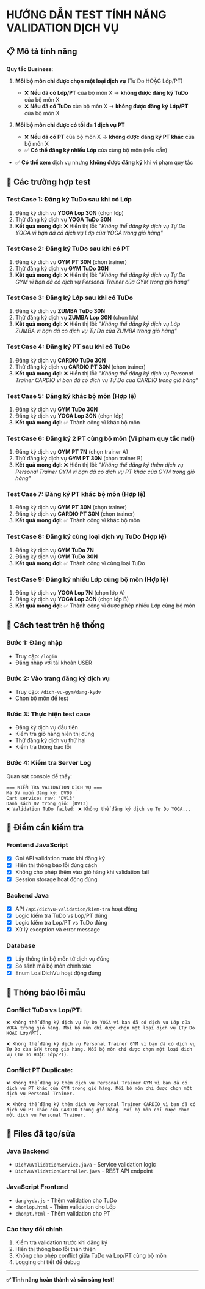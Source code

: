 # HƯỚNG DẪN TEST TÍNH NĂNG VALIDATION DỊCH VỤ

## 📋 Mô tả tính năng

**Quy tắc Business**: 

1. **Mỗi bộ môn chỉ được chọn một loại dịch vụ** (Tự Do HOẶC Lớp/PT)
   - ❌ **Nếu đã có Lớp/PT** của bộ môn X → **không được đăng ký TuDo** của bộ môn X
   - ❌ **Nếu đã có TuDo** của bộ môn X → **không được đăng ký Lớp/PT** của bộ môn X

2. **Mỗi bộ môn chỉ được có tối đa 1 dịch vụ PT**
   - ❌ **Nếu đã có PT** của bộ môn X → **không được đăng ký PT khác** của bộ môn X
   - ✅ **Có thể đăng ký nhiều Lớp** của cùng bộ môn (nếu cần)

- ✅ **Có thể xem** dịch vụ nhưng **không được đăng ký** khi vi phạm quy tắc

## 🧪 Các trường hợp test

### **Test Case 1: Đăng ký TuDo sau khi có Lớp**
1. Đăng ký dịch vụ **YOGA Lop 30N** (chọn lớp)
2. Thử đăng ký dịch vụ **YOGA TuDo 30N**  
3. **Kết quả mong đợi**: ❌ Hiển thị lỗi: *"Không thể đăng ký dịch vụ Tự Do YOGA vì bạn đã có dịch vụ Lớp của YOGA trong giỏ hàng"*

### **Test Case 2: Đăng ký TuDo sau khi có PT**
1. Đăng ký dịch vụ **GYM PT 30N** (chọn trainer)
2. Thử đăng ký dịch vụ **GYM TuDo 30N**
3. **Kết quả mong đợi**: ❌ Hiển thị lỗi: *"Không thể đăng ký dịch vụ Tự Do GYM vì bạn đã có dịch vụ Personal Trainer của GYM trong giỏ hàng"*

### **Test Case 3: Đăng ký Lớp sau khi có TuDo**
1. Đăng ký dịch vụ **ZUMBA TuDo 30N**
2. Thử đăng ký dịch vụ **ZUMBA Lop 30N** (chọn lớp)
3. **Kết quả mong đợi**: ❌ Hiển thị lỗi: *"Không thể đăng ký dịch vụ Lớp ZUMBA vì bạn đã có dịch vụ Tự Do của ZUMBA trong giỏ hàng"*

### **Test Case 4: Đăng ký PT sau khi có TuDo**
1. Đăng ký dịch vụ **CARDIO TuDo 30N**
2. Thử đăng ký dịch vụ **CARDIO PT 30N** (chọn trainer)
3. **Kết quả mong đợi**: ❌ Hiển thị lỗi: *"Không thể đăng ký dịch vụ Personal Trainer CARDIO vì bạn đã có dịch vụ Tự Do của CARDIO trong giỏ hàng"*

### **Test Case 5: Đăng ký khác bộ môn (Hợp lệ)**
1. Đăng ký dịch vụ **GYM TuDo 30N**
2. Đăng ký dịch vụ **YOGA Lop 30N** (chọn lớp)
3. **Kết quả mong đợi**: ✅ Thành công vì khác bộ môn

### **Test Case 6: Đăng ký 2 PT cùng bộ môn (Vi phạm quy tắc mới)**
1. Đăng ký dịch vụ **GYM PT 7N** (chọn trainer A)
2. Thử đăng ký dịch vụ **GYM PT 30N** (chọn trainer B)
3. **Kết quả mong đợi**: ❌ Hiển thị lỗi: *"Không thể đăng ký thêm dịch vụ Personal Trainer GYM vì bạn đã có dịch vụ PT khác của GYM trong giỏ hàng"*

### **Test Case 7: Đăng ký PT khác bộ môn (Hợp lệ)**
1. Đăng ký dịch vụ **GYM PT 30N** (chọn trainer)
2. Đăng ký dịch vụ **CARDIO PT 30N** (chọn trainer)
3. **Kết quả mong đợi**: ✅ Thành công vì khác bộ môn

### **Test Case 8: Đăng ký cùng loại dịch vụ TuDo (Hợp lệ)**
1. Đăng ký dịch vụ **GYM TuDo 7N**
2. Đăng ký dịch vụ **GYM TuDo 30N**
3. **Kết quả mong đợi**: ✅ Thành công vì cùng loại TuDo

### **Test Case 9: Đăng ký nhiều Lớp cùng bộ môn (Hợp lệ)**
1. Đăng ký dịch vụ **YOGA Lop 7N** (chọn lớp A)
2. Đăng ký dịch vụ **YOGA Lop 30N** (chọn lớp B)
3. **Kết quả mong đợi**: ✅ Thành công vì được phép nhiều Lớp cùng bộ môn

## 🔧 Cách test trên hệ thống

### **Bước 1: Đăng nhập**
- Truy cập: `/login`
- Đăng nhập với tài khoản USER

### **Bước 2: Vào trang đăng ký dịch vụ**
- Truy cập: `/dich-vu-gym/dang-kydv`
- Chọn bộ môn để test

### **Bước 3: Thực hiện test case**
- Đăng ký dịch vụ đầu tiên
- Kiểm tra giỏ hàng hiển thị đúng
- Thử đăng ký dịch vụ thứ hai
- Kiểm tra thông báo lỗi

### **Bước 4: Kiểm tra Server Log**
Quan sát console để thấy:
```
=== KIỂM TRA VALIDATION DỊCH VỤ ===
Mã DV muốn đăng ký: DV09
Cart services raw: 'DV13'
Danh sách DV trong giỏ: [DV13]
❌ Validation TuDo failed: ❌ Không thể đăng ký dịch vụ Tự Do YOGA...
```

## 🎯 Điểm cần kiểm tra

### **Frontend JavaScript**
- [x] Gọi API validation trước khi đăng ký
- [x] Hiển thị thông báo lỗi đúng cách
- [x] Không cho phép thêm vào giỏ hàng khi validation fail
- [x] Session storage hoạt động đúng

### **Backend Java**
- [x] API `/api/dichvu-validation/kiem-tra` hoạt động
- [x] Logic kiểm tra TuDo vs Lop/PT đúng
- [x] Logic kiểm tra Lop/PT vs TuDo đúng  
- [x] Xử lý exception và error message

### **Database**
- [x] Lấy thông tin bộ môn từ dịch vụ đúng
- [x] So sánh mã bộ môn chính xác
- [x] Enum LoaiDichVu hoạt động đúng

## 🚀 Thông báo lỗi mẫu

### **Conflict TuDo vs Lop/PT:**
```
❌ Không thể đăng ký dịch vụ Tự Do YOGA vì bạn đã có dịch vụ Lớp của YOGA trong giỏ hàng. Mỗi bộ môn chỉ được chọn một loại dịch vụ (Tự Do HOẶC Lớp/PT).

❌ Không thể đăng ký dịch vụ Personal Trainer GYM vì bạn đã có dịch vụ Tự Do của GYM trong giỏ hàng. Mỗi bộ môn chỉ được chọn một loại dịch vụ (Tự Do HOẶC Lớp/PT).
```

### **Conflict PT Duplicate:**
```
❌ Không thể đăng ký thêm dịch vụ Personal Trainer GYM vì bạn đã có dịch vụ PT khác của GYM trong giỏ hàng. Mỗi bộ môn chỉ được chọn một dịch vụ Personal Trainer.

❌ Không thể đăng ký thêm dịch vụ Personal Trainer CARDIO vì bạn đã có dịch vụ PT khác của CARDIO trong giỏ hàng. Mỗi bộ môn chỉ được chọn một dịch vụ Personal Trainer.
```

## 📂 Files đã tạo/sửa

### **Java Backend**
- `DichVuValidationService.java` - Service validation logic
- `DichVuValidationController.java` - REST API endpoint

### **JavaScript Frontend** 
- `dangkydv.js` - Thêm validation cho TuDo
- `chonlop.html` - Thêm validation cho Lớp
- `chonpt.html` - Thêm validation cho PT

### **Các thay đổi chính**
1. Kiểm tra validation trước khi đăng ký
2. Hiển thị thông báo lỗi thân thiện
3. Không cho phép conflict giữa TuDo và Lop/PT cùng bộ môn
4. Logging chi tiết để debug

---

**✅ Tính năng hoàn thành và sẵn sàng test!** 